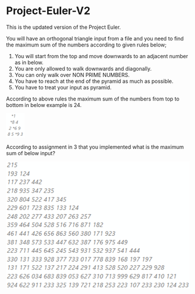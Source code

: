 # Project-Euler-V2
This is the updated version of the Project Euler.

You will have an orthogonal triangle input from a file and you need to find the maximum sum of the numbers according to given rules below;

1. You will start from the top and move downwards to an adjacent number as in below.
2. You are only allowed to walk downwards and diagonally.
3. You can only walk over NON PRIME NUMBERS.
4. You have to reach at the end of the pyramid as much as possible.
5. You have to treat your input as pyramid.

According to above rules the maximum sum of the numbers from top to bottom in below example is 24.
<p align="left">
  <img src="images/small-triangle.png" width="50" title="How It Works?">
</p>

According to assignment in 3 that you implemented what is the maximum sum of below input?
<p align="left">
  <img src="images/big-triangle.png" width="500" title="How It Works?">
</p>
